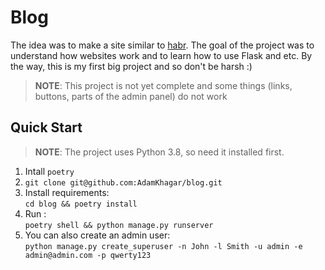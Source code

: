 # Blog

The idea was to make a site similar to [habr](https://habr.com/). The goal of the project was to understand how websites work and to learn how to use Flask and etc.
By the way, this is my first big project and so don't be harsh :)

> __NOTE__: This project is not yet complete and some things (links, buttons, parts of the admin panel) do not work 

## Quick Start

> __NOTE__: The project uses Python 3.8, so need it installed first.

1. Intall `poetry`
2. `git clone git@github.com:AdamKhagar/blog.git`
3. Install requirements:   
`cd blog && poetry install`
4. Run :  
`poetry shell && python manage.py runserver`
5. You can also create an admin user:  
`python manage.py create_superuser -n John -l Smith -u admin -e admin@admin.com -p qwerty123`
